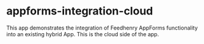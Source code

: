 appforms-integration-cloud
==========================

This app demonstrates the integration of Feedhenry AppForms functionality into an existing hybrid App. This is the cloud side of the app.
